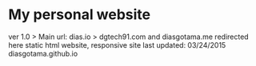 #  My personal website
ver 1.0 >
Main url: dias.io >
dgtech91.com and diasgotama.me redirected here
static html website, responsive site
last updated: 03/24/2015
diasgotama.github.io
